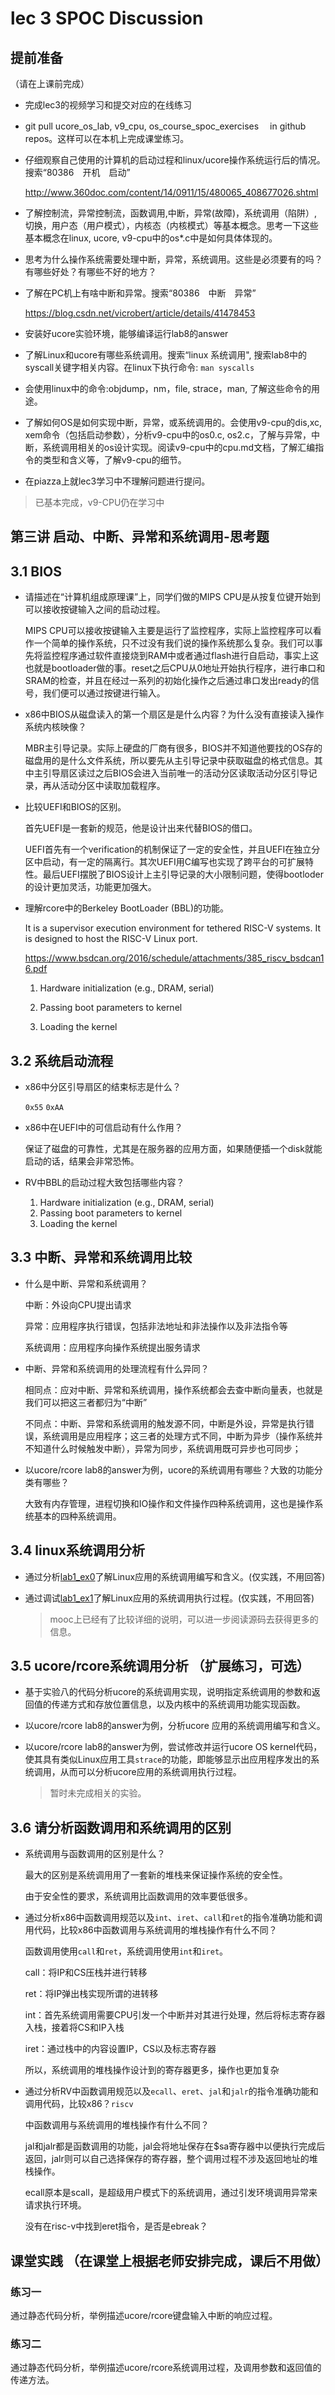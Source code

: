 # lec 3 SPOC Discussion

## **提前准备**
（请在上课前完成）


 - 完成lec3的视频学习和提交对应的在线练习

 - git pull ucore_os_lab, v9_cpu, os_course_spoc_exercises  　in github repos。这样可以在本机上完成课堂练习。

 - 仔细观察自己使用的计算机的启动过程和linux/ucore操作系统运行后的情况。搜索“80386　开机　启动”

   http://www.360doc.com/content/14/0911/15/480065_408677026.shtml

 - 了解控制流，异常控制流，函数调用,中断，异常(故障)，系统调用（陷阱）,切换，用户态（用户模式），内核态（内核模式）等基本概念。思考一下这些基本概念在linux, ucore, v9-cpu中的os*.c中是如何具体体现的。

 - 思考为什么操作系统需要处理中断，异常，系统调用。这些是必须要有的吗？有哪些好处？有哪些不好的地方？

 - 了解在PC机上有啥中断和异常。搜索“80386　中断　异常”

   https://blog.csdn.net/vicrobert/article/details/41478453

 - 安装好ucore实验环境，能够编译运行lab8的answer

 - 了解Linux和ucore有哪些系统调用。搜索“linux 系统调用", 搜索lab8中的syscall关键字相关内容。在linux下执行命令: ```man syscalls```

 - 会使用linux中的命令:objdump，nm，file, strace，man, 了解这些命令的用途。

 - 了解如何OS是如何实现中断，异常，或系统调用的。会使用v9-cpu的dis,xc, xem命令（包括启动参数），分析v9-cpu中的os0.c, os2.c，了解与异常，中断，系统调用相关的os设计实现。阅读v9-cpu中的cpu.md文档，了解汇编指令的类型和含义等，了解v9-cpu的细节。

 - 在piazza上就lec3学习中不理解问题进行提问。

> 已基本完成，v9-CPU仍在学习中

## 第三讲 启动、中断、异常和系统调用-思考题

## 3.1 BIOS
- 请描述在“计算机组成原理课”上，同学们做的MIPS CPU是从按复位键开始到可以接收按键输入之间的启动过程。

  MIPS CPU可以接收按键输入主要是运行了监控程序，实际上监控程序可以看作一个简单的操作系统，只不过没有我们说的操作系统那么复杂。我们可以事先将监控程序通过软件直接烧到RAM中或者通过flash进行自启动，事实上这也就是bootloader做的事。reset之后CPU从0地址开始执行程序，进行串口和SRAM的检查，并且在经过一系列的初始化操作之后通过串口发出ready的信号，我们便可以通过按键进行输入。

- x86中BIOS从磁盘读入的第一个扇区是是什么内容？为什么没有直接读入操作系统内核映像？

  MBR主引导记录。实际上硬盘的厂商有很多，BIOS并不知道他要找的OS存的磁盘用的是什么文件系统，所以要先从主引导记录中获取磁盘的格式信息。其中主引导扇区读过之后BIOS会进入当前唯一的活动分区读取活动分区引导记录，再从活动分区中读取加载程序。

- 比较UEFI和BIOS的区别。

  首先UEFI是一套新的规范，他是设计出来代替BIOS的借口。

  UEFI首先有一个verification的机制保证了一定的安全性，并且UEFI在独立分区中启动，有一定的隔离行。其次UEFI用C编写也实现了跨平台的可扩展特性。最后UEFI摆脱了BIOS设计上主引导记录的大小限制问题，使得bootloder的设计更加灵活，功能更加强大。

- 理解rcore中的Berkeley BootLoader (BBL)的功能。

  It is a supervisor execution environment for tethered RISC-V systems. It is designed to host the RISC-V Linux port.

  https://www.bsdcan.org/2016/schedule/attachments/385_riscv_bsdcan16.pdf

  1. Hardware initialization (e.g., DRAM, serial) 

  2. Passing boot parameters to kernel 
  3. Loading the kernel 

## 3.2 系统启动流程

- x86中分区引导扇区的结束标志是什么？

  `0x55` `0xAA`

- x86中在UEFI中的可信启动有什么作用？

  保证了磁盘的可靠性，尤其是在服务器的应用方面，如果随便插一个disk就能启动的话，结果会非常恐怖。

- RV中BBL的启动过程大致包括哪些内容？

  1. Hardware initialization (e.g., DRAM, serial) 
  2. Passing boot parameters to kernel 
  3. Loading the kernel 

## 3.3 中断、异常和系统调用比较
- 什么是中断、异常和系统调用？

  中断：外设向CPU提出请求

  异常：应用程序执行错误，包括非法地址和非法操作以及非法指令等

  系统调用：应用程序向操作系统提出服务请求

- 中断、异常和系统调用的处理流程有什么异同？

  相同点：应对中断、异常和系统调用，操作系统都会去查中断向量表，也就是我们可以把这三者都归为“中断”

  不同点：中断、异常和系统调用的触发源不同，中断是外设，异常是执行错误，系统调用是应用程序；这三者的处理方式不同，中断为异步（操作系统并不知道什么时候触发中断），异常为同步，系统调用既可异步也可同步；

- 以ucore/rcore lab8的answer为例，ucore的系统调用有哪些？大致的功能分类有哪些？

  大致有内存管理，进程切换和IO操作和文件操作四种系统调用，这也是操作系统基本的四种系统调用。

## 3.4 linux系统调用分析
- 通过分析[lab1_ex0](https://github.com/chyyuu/ucore_lab/blob/master/related_info/lab1/lab1-ex0.md)了解Linux应用的系统调用编写和含义。(仅实践，不用回答)

- 通过调试[lab1_ex1](https://github.com/chyyuu/ucore_lab/blob/master/related_info/lab1/lab1-ex1.md)了解Linux应用的系统调用执行过程。(仅实践，不用回答)

  > mooc上已经有了比较详细的说明，可以进一步阅读源码去获得更多的信息。


## 3.5 ucore/rcore系统调用分析 （扩展练习，可选）
- 基于实验八的代码分析ucore的系统调用实现，说明指定系统调用的参数和返回值的传递方式和存放位置信息，以及内核中的系统调用功能实现函数。

- 以ucore/rcore lab8的answer为例，分析ucore 应用的系统调用编写和含义。

- 以ucore/rcore lab8的answer为例，尝试修改并运行ucore OS kernel代码，使其具有类似Linux应用工具`strace`的功能，即能够显示出应用程序发出的系统调用，从而可以分析ucore应用的系统调用执行过程。

  > 暂时未完成相关的实验。


## 3.6 请分析函数调用和系统调用的区别
- 系统调用与函数调用的区别是什么？

  最大的区别是系统调用用了一套新的堆栈来保证操作系统的安全性。

  由于安全性的要求，系统调用比函数调用的效率要低很多。

- 通过分析x86中函数调用规范以及`int`、`iret`、`call`和`ret`的指令准确功能和调用代码，比较x86中函数调用与系统调用的堆栈操作有什么不同？

  函数调用使用`call`和`ret`，系统调用使用`int`和`iret`。

  call：将IP和CS压栈并进行转移

  ret：将IP弹出栈实现所谓的进转移

  int：首先系统调用需要CPU引发一个中断并对其进行处理，然后将标志寄存器入栈，接着将CS和IP入栈

  iret：通过栈中的内容设置IP，CS以及标志寄存器

  所以，系统调用的堆栈操作设计到的寄存器更多，操作也更加复杂

- 通过分析RV中函数调用规范以及`ecall`、`eret`、`jal`和`jalr`的指令准确功能和调用代码，比较x86？`riscv`

  中函数调用与系统调用的堆栈操作有什么不同？

  jal和jalr都是函数调用的功能，jal会将地址保存在$sa寄存器中以便执行完成后返回，jalr则可以自己选择保存的寄存器，整个调用过程不涉及返回地址的堆栈操作。

  ecall原本是scall，是超级用户模式下的系统调用，通过引发环境调用异常来请求执行环境。

  没有在risc-v中找到eret指令，是否是ebreak？


## 课堂实践 （在课堂上根据老师安排完成，课后不用做）
### 练习一
通过静态代码分析，举例描述ucore/rcore键盘输入中断的响应过程。

### 练习二
通过静态代码分析，举例描述ucore/rcore系统调用过程，及调用参数和返回值的传递方法。
